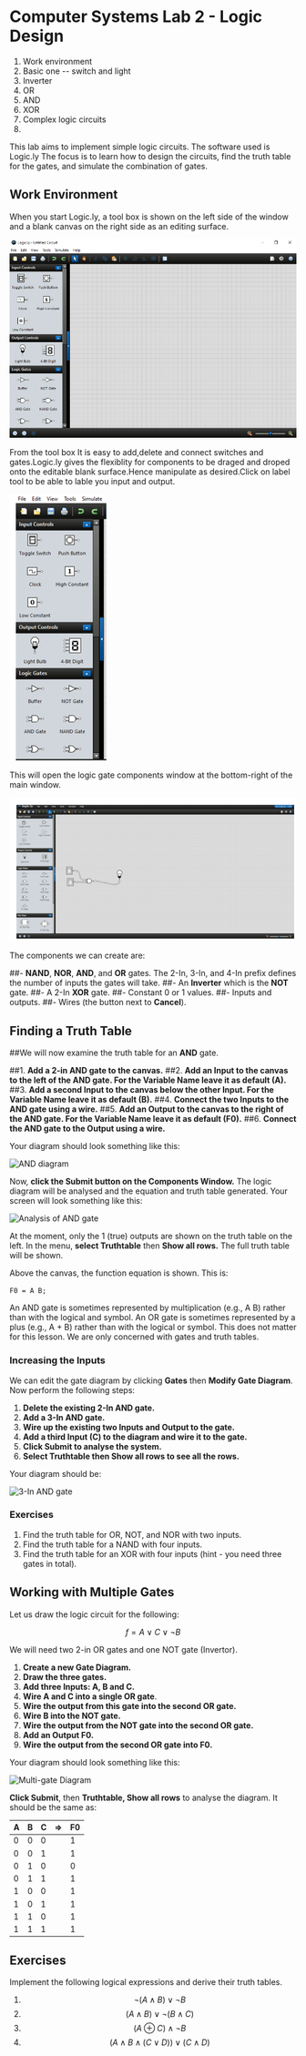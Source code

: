 # Computer Systems Lab 2 - Logic Design

<script src="https://cdn.mathjax.org/mathjax/latest/MathJax.js?config=TeX-AMS-MML_HTMLorMML" type="text/javascript"></script>

1. Work environment
2. Basic one -- switch and light
3. Inverter
4. OR
5. AND
6. XOR
7. Complex logic circuits
8. 





This lab aims to implement simple logic circuits. The software used is Logic.ly The focus is to learn how to design the circuits, find the truth table for the gates, and simulate the combination of gates.

## Work Environment

When you start Logic.ly, a tool box is shown on the left side of the window and a blank canvas on the right side as an editing surface.

![Logic.ly starting window](Logic.ly.png)

From the tool box It is easy to add,delete and connect switches and gates.Logic.ly gives the flexiblity for components to be draged and droped onto the editable blank surface.Hence manipulate as desired.Click on label tool to be able to lable you input and output.

![Creating new gate diagram with Logic.ly](logic.ly-tool-box.png)

This will open the logic gate components window at the bottom-right of the main window.

![Logic gate component window](logic.ly-components-design-sample.png)

The components we can create are:

##- **NAND**, **NOR**, **AND**, and **OR** gates. The 2-In, 3-In, and 4-In prefix defines the number of inputs the gates will take.
##- An **Inverter** which is the **NOT** gate.
##- A 2-In **XOR** gate.
##- Constant 0 or 1 values.
##- Inputs and outputs.
##- Wires (the button next to **Cancel**).

## Finding a Truth Table

##We will now examine the truth table for an **AND** gate.

##1. **Add a 2-in AND gate to the canvas.**
##2. **Add an Input to the canvas to the left of the AND gate. For the Variable Name leave it as default (A).**
##3. **Add a second Input to the canvas below the other Input. For the Variable Name leave it as default (B).**
##4. **Connect the two Inputs to the AND gate using a wire.**
##5. **Add an Output to the canvas to the right of the AND gate. For the Variable Name leave it as default (F0).**
##6. **Connect the AND gate to the Output using a wire.**

Your diagram should look something like this:

![AND diagram](and-diagram.png)

Now, **click the Submit button on the Components Window.** The logic diagram will be analysed and the equation and truth table generated. Your screen will look something like this:

![Analysis of AND gate](logic-friday-and-analysis.png)

At the moment, only the 1 (true) outputs are shown on the truth table on the left. In the menu, **select Truthtable** then **Show all rows.** The full truth table will be shown.

Above the canvas, the function equation is shown. This is:

```
F0 = A B;
```

An AND gate is sometimes represented by multiplication (e.g., A B) rather than with the logical and symbol. An OR gate is sometimes represented by a plus (e.g., A + B) rather than with the logical or symbol. This does not matter for this lesson. We are only concerned with gates and truth tables.

### Increasing the Inputs

We can edit the gate diagram by clicking **Gates** then **Modify Gate Diagram**. Now perform the following steps:

1. **Delete the existing 2-In AND gate.**
2. **Add a 3-In AND gate.**
3. **Wire up the existing two Inputs and Output to the gate.**
4. **Add a third Input (C) to the diagram and wire it to the gate.**
5. **Click Submit to analyse the system.**
6. **Select Truthtable then Show all rows to see all the rows.**

Your diagram should be:

![3-In AND gate](3-in-and.png)

### Exercises

1. Find the truth table for OR, NOT, and NOR with two inputs.
2. Find the truth table for a NAND with four inputs.
3. Find the truth table for an XOR with four inputs (hint - you need three gates in total).

## Working with Multiple Gates

Let us draw the logic circuit for the following:


$$
f = A \lor C \lor ¬B
$$


We will need two 2-in OR gates and one NOT gate (Invertor).

1. **Create a new Gate Diagram.**
2. **Draw the three gates.**
3. **Add three Inputs: A, B and C.**
4. **Wire A and C into a single OR gate**.
5. **Wire the output from this gate into the second OR gate.**
6. **Wire B into the NOT gate.**
7. **Wire the output from the NOT gate into the second OR gate.**
8. **Add an Output F0.**
9. **Wire the output from the second OR gate into F0.**

Your diagram should look something like this:

![Multi-gate Diagram](multi-gate.png)

**Click Submit**, then **Truthtable, Show all rows** to analyse the diagram. It should be the same as:

| A    | B    | C    | =>   | F0   |
| ---- | ---- | ---- | ---- | ---- |
| 0    | 0    | 0    |      | 1    |
| 0    | 0    | 1    |      | 1    |
| 0    | 1    | 0    |      | 0    |
| 0    | 1    | 1    |      | 1    |
| 1    | 0    | 0    |      | 1    |
| 1    | 0    | 1    |      | 1    |
| 1    | 1    | 0    |      | 1    |
| 1    | 1    | 1    |      | 1    |

## Exercises

Implement the following logical expressions and derive their truth tables.

1. $$¬(A \land B) \lor ¬B$$
2. $$(A \land B) \lor ¬(B \land C)$$
3. $$(A \oplus C) \land ¬B$$
4. $$(A \land B \land (C \lor D)) \lor (C \land D)$$
